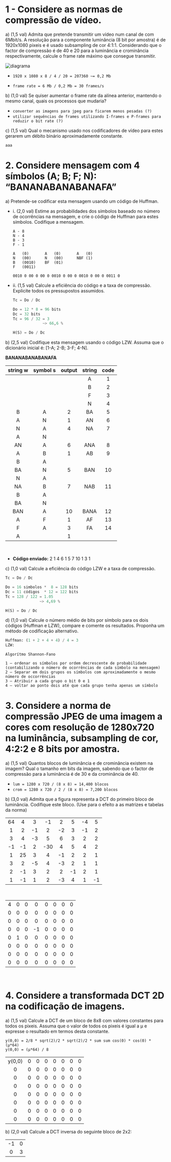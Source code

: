 # 1 - Considere as normas de compressão de vídeo.

a) (1,5 val) Admita que pretende transmitir um vídeo num canal de com 6Mbit/s. A resolução para a componente luminância (8 bit por amostra) é de 1920x1080 pixeis e é usado subsampling de cor 4:1:1. Considerando que o factor de compressão é de 40 e 20 para a luminância e crominância respectivamente, calcule o frame rate máximo que consegue transmitir.


![diagrama](./imagens/chroma-subsample.jpg)

* `1920 x 1080 x 8 / 4 / 20 = 207360 ~= 0,2 Mb`

* `frame rate = 6 Mb / 0,2 Mb = 30 frames/s`

b) (1,0 val) Se quiser aumentar o frame rate da alínea anterior, mantendo o mesmo canal, quais os processos que mudaria?

* `converter as imagens para jpeg para ficarem menos pesadas (?)`
* `utilizar sequências de frames utilizando I-frames e P-frames para reduzir o bit rate (?)`

c) (1,5 val) Qual o mecanismo usado nos codificadores de vídeo para estes gerarem um débito binário aproximadamente constante.

`aaa`


# 2. Considere mensagem com 4 símbolos (A; B; F; N): “BANANABANABANAFA”

a) Pretende-se codificar esta mensagem usando um código de Huffman.
* i. (2,0 val) Estime as probabilidades dos símbolos baseado no número de
ocorrências na mensagem, e crie o código de Huffman para estes
símbolos. Codifique a mensagem.

    ```
    A - 8
    N - 4
    B - 3
    F - 1
    ```

    ```
    A   (0)       A   (0)       A   (0)
    N   (00)      N   (00)      NBF (1)
    B   (0010)    BF  (01)
    F   (0011)
    ```

    ```
    0010 0 00 0 00 0 0010 0 00 0 0010 0 00 0 0011 0
    ```

* ii. (1,5 val) Calcule a eficiência do código e a taxa de compressão. Explicite
todos os pressupostos assumidos.

    ```python
    Tc = Do / Dc

    Do = 12 * 8 = 96 bits
    Dc = 32 bits
    Tc = 96 / 32 = 3 
                 ~> 66,6 %
    ```

    ```python
    H(S) = Do / Dc
    ```

b) (2,5 val) Codifique esta mensagem usando o código LZW. Assuma que o dicionário inicial é: [1-A; 2-B; 3-F; 4-N].

**BANANABANABANAFA**

|string w|symbol s|  output|  string|    code|
|:------:|:------:|:------:|:------:|:------:|
|        |        |        |       A|       1|
|        |        |        |       B|       2|
|        |        |        |       F|       3|
|        |        |        |       N|       4|
|       B|       A|       2|      BA|       5|
|       A|       N|       1|      AN|       6|
|       N|       A|       4|      NA|       7|
|       A|       N|        |        |        |
|      AN|       A|       6|     ANA|       8|
|       A|       B|       1|      AB|       9|
|       B|       A|        |        |        |
|      BA|       N|       5|     BAN|      10|
|       N|       A|        |        |        |
|      NA|       B|       7|     NAB|      11|
|       B|       A|        |        |        |
|      BA|       N|        |        |        |
|     BAN|       A|      10|    BANA|      12|
|       A|       F|       1|      AF|      13|
|       F|       A|       3|      FA|      14|
|       A|        |       1|        |        |
<br>

* **Código enviado:** 2 1 4 6 1 5 7 10 1 3 1


c) (1,0 val) Calcule a eficiência do código LZW e a taxa de compressão.

```python
Tc = Do / Dc

Do = 16 simbolos *  8 = 128 bits
Dc = 11 códigos  * 12 = 122 bits
Tc = 128 / 122 = 1.05 
               ~> 4,69 %
```

```python
H(S) = Do / Dc
```

d) (1,0 val) Calcule o número médio de bits por símbolo para os dois códigos (Huffman e LZW), compare e comente os resultados. Proponha um método de codificação alternativo.

```python
Huffman: (1 + 2 + 4 + 4) / 4 = 3
LZW:
```

```
Algorítmo Shannon-Fano

1 – ordenar os símbolos por ordem decrescente de probabilidade (contabilizando o número de ocorrências de cada símbolo na mensagem)
2 – Separar em dois grupos os símbolos com aproximadamente o mesmo número de occorrências
3 – Atribuir a cada grupo o bit 0 e 1
4 – voltar ao ponto dois até que cada grupo tenha apenas um símbolo
```

# 3. Considere a norma de compressão JPEG de uma imagem a cores com resolução de 1280x720 na luminância, subsampling de cor, 4:2:2 e 8 bits por amostra.

a) (1,5 val) Quantos blocos de luminância e de crominância existem na imagem? Qual o
tamanho em bits da imagem, sabendo que o factor de compressão para a luminância é de 30 e da crominância de 40.

* `lum = 1280 x 720 / (8 x 8) = 14,400 blocos`
* `crom = 1280 x 720 / 2 / (8 x 8) = 7,200 blocos`

b) (3,0 val) Admita que a figura representa a DCT do primeiro bloco de luminância. Codifique este bloco. (Use para o efeito a as matrizes e tabelas da norma)

|   |   |   |   |   |   |   |   |
|:-:|:-:|:-:|:-:|:-:|:-:|:-:|:-:|
| 64|  4|  3| -1|  2|  5| -4|  5|
|  1|  2| -1|  2| -2|  3| -1|  2|
|  3|  4| -3|  5|  6|  3|  2|  2|
| -1| -1|  2|-30|  4|  5|  4|  2|
|  1| 25|  3|  4| -1|  2|  2|  1|
|  3|  2| -5|  4| -3|  2|  1|  1|
|  2| -1|  3|  2|  2| -1|  2|  1|
|  1| -1|  1|  2| -3|  4|  1| -1|
<br>

|   |   |   |   |   |   |   |   |
|:-:|:-:|:-:|:-:|:-:|:-:|:-:|:-:|
|  4|  0|  0|  0|  0|  0|  0|  0|
|  0|  0|  0|  0|  0|  0|  0|  0|
|  0|  0|  0|  0|  0|  0|  0|  0|
|  0|  0|  0| -1|  0|  0|  0|  0|
|  0|  1|  0|  0|  0|  0|  0|  0|
|  0|  0|  0|  0|  0|  0|  0|  0|
|  0|  0|  0|  0|  0|  0|  0|  0|
|  0|  0|  0|  0|  0|  0|  0|  0|
<br>

# 4. Considere a transformada DCT 2D na codificação de imagens.
a) (1,5 val) Calcule a DCT de um bloco de 8x8 com valores constantes para todos os pixeis. Assuma que o valor de todos os pixeis é igual a μ e expresse o resultado em termos desta constante.

```
y(0,0) = 2/8 * sqrt(2)/2 * sqrt(2)/2 * sum sum cos(0) * cos(0) * (μ*64)
y(0,0) = (μ*64) / 8 
```

|   |   |   |   |   |   |   |   |
|:-:|:-:|:-:|:-:|:-:|:-:|:-:|:-:|
|y(0,0)|  0|  0|  0|  0|  0|  0|  0|
|  0|  0|  0|  0|  0|  0|  0|  0|
|  0|  0|  0|  0|  0|  0|  0|  0|
|  0|  0|  0|  0|  0|  0|  0|  0|
|  0|  0|  0|  0|  0|  0|  0|  0|
|  0|  0|  0|  0|  0|  0|  0|  0|
|  0|  0|  0|  0|  0|  0|  0|  0|
|  0|  0|  0|  0|  0|  0|  0|  0|

b) (2,0 val) Calcule a DCT inversa do seguinte bloco de 2x2:

|   |   |
|:-:|:-:|
| -1|  0|
|  0|  3|
<br>